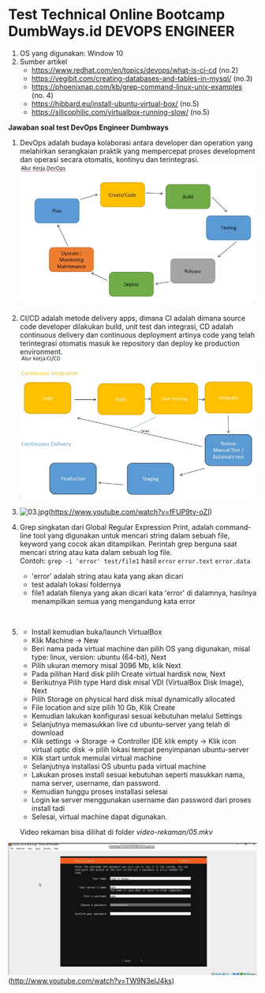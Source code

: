 # Test Technical Online Bootcamp DumbWays.id DEVOPS ENGINEER
1. OS yang digunakan: Window 10
2. Sumber artikel
   - https://www.redhat.com/en/topics/devops/what-is-ci-cd (no.2)
   - https://vegibit.com/creating-databases-and-tables-in-mysql/ (no.3)
   - https://phoenixnap.com/kb/grep-command-linux-unix-examples (no. 4)
   - https://hibbard.eu/install-ubuntu-virtual-box/ (no.5)
   - https://silicophilic.com/virtualbox-running-slow/ (no.5)


**Jawaban soal test DevOps Engineer Dumbways**
1. DevOps adalah budaya kolaborasi antara developer dan operation yang melahirkan serangkaian praktik yang mempercepat proses development dan operasi secara otomatis, kontinyu dan terintegrasi.
![01.jpg](images/01.jpg)

2. CI/CD adalah metode delivery apps, dimana CI adalah dimana source code developer dilakukan build, unit test dan integrasi, CD adalah continuous delivery dan continuous deployment artinya code yang telah terintegrasi otomatis masuk ke repository dan deploy ke production environment.\
![02.jpg](images/02.jpg)

3. ![03.jpg](images/04.jpg)(https://www.youtube.com/watch?v=fFUP9tv-oZI)


4. Grep singkatan dari Global Regular Expression Print, adalah command-line tool yang digunakan untuk mencari string dalam sebuah file, keyword yang cocok akan ditampilkan. Perintah grep berguna saat mencari string atau kata dalam sebuah log file.\
Contoh:
  `grep -i 'error' test/file1`
  hasil `error`
  `error.text`
  `error.data` 
    - 'error' adalah string atau kata yang akan dicari
    - test adalah lokasi foldernya
    - file1 adalah filenya yang akan dicari kata 'error' di dalamnya, hasilnya menampilkan semua yang mengandung kata error
    
  <br  />

5. - Install kemudian buka/launch VirtualBox
   - Klik Machine -> New
   - Beri nama pada virtual machine dan pilih OS yang digunakan, misal type: linux, version: ubuntu (64-bit), Next
   - Pilih ukuran memory misal 3096 Mb, klik Next
   - Pada pilihan Hard disk pilih Create virtual hardisk now, Next
   - Berikutnya Pilih type Hard disk misal VDI (VirtualBox Disk Image), Next
   - Pilih Storage on physical hard disk misal dynamically allocated
   - File location and size pilih 10 Gb, Klik Create
   - Kemudian lakukan konfigurasi sesuai kebutuhan melalui Settings
   - Selanjutnya memasukkan live cd ubuntu-server yang telah di download
   - Klik settings -> Storage -> Controller IDE klik empty -> Klik icon virtual optic disk -> pilih lokasi tempat penyimpanan ubuntu-server
   - Klik start untuk memulai virtual machine
   - Selanjutnya installasi OS ubuntu pada virtual machine 
   - Lakukan proses install sesuai kebutuhan seperti masukkan nama, nama server, username, dan password.
   - Kemudian tunggu proses installasi selesai
   - Login ke server menggunakan username dan password dari proses install tadi
   - Selesai, virtual machine dapat digunakan.

   Video rekaman bisa dilihat di folder _video-rekaman/05.mkv_
   
![05-video](images/05.jpg)(http://www.youtube.com/watch?v=TW9N3elJ4ks)
